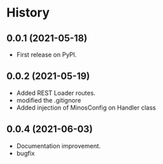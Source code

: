 # History

## 0.0.1 (2021-05-18)

* First release on PyPI.

## 0.0.2 (2021-05-19)

* Added REST Loader routes.
* modified the .gitignore
* Added injection of MinosConfig on Handler class

## 0.0.4 (2021-06-03)

* Documentation improvement.
* bugfix
